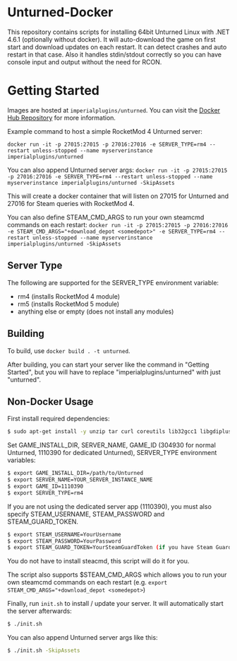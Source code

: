 # Unturned-Docker
This repository contains scripts for installing 64bit Unturned Linux with .NET 4.6.1 (optionally without docker).
It will auto-download the game on first start and download updates on each restart. It can detect crashes and auto restart in that case. Also it handles stdin/stdout correctly so you can have console input and output without the need for RCON.

# Getting Started
Images are hosted at `imperialplugins/unturned`. You can visit the [Docker Hub Repository](https://hub.docker.com/r/imperialplugins/unturned) for more information.

Example command to host a simple RocketMod 4 Unturned server:

`docker run -it -p 27015:27015 -p 27016:27016 -e SERVER_TYPE=rm4 --restart unless-stopped --name myserverinstance imperialplugins/unturned`

You can also append Unturned server args:
`docker run -it -p 27015:27015 -p 27016:27016 -e SERVER_TYPE=rm4 --restart unless-stopped --name myserverinstance imperialplugins/unturned -SkipAssets`

This will create a docker container that will listen on 27015 for Unturned and 27016 for Steam queries with RocketMod 4. 

You can also define STEAM_CMD_ARGS to run your own steamcmd commands on each restart:
`docker run -it -p 27015:27015 -p 27016:27016 -e STEAM_CMD_ARGS="+download_depot <somedepot>" -e SERVER_TYPE=rm4 --restart unless-stopped --name myserverinstance imperialplugins/unturned -SkipAssets`

## Server Type
The following are supported for the SERVER_TYPE environment variable:
* rm4 (installs RocketMod 4 module)
* rm5 (installs RocketMod 5 module)
* anything else or empty (does not install any modules)

## Building
To build, use `docker build . -t unturned`.

After building, you can start your server like the command in "Getting Started", but you will have to replace "imperialplugins/unturned" with just "unturned".

## Non-Docker Usage
First install required dependencies:
```sh
$ sudo apt-get install -y unzip tar curl coreutils lib32gcc1 libgdiplus
```

Set GAME_INSTALL_DIR, SERVER_NAME, GAME_ID (304930 for normal Unturned, 1110390 for dedicated Unturned), SERVER_TYPE environment variables:

```sh
$ export GAME_INSTALL_DIR=/path/to/Unturned
$ export SERVER_NAME=YOUR_SERVER_INSTANCE_NAME
$ export GAME_ID=1110390
$ export SERVER_TYPE=rm4
```

If you are not using the dedicated server app (1110390), you must also specify STEAM_USERNAME, STEAM_PASSWORD and STEAM_GUARD_TOKEN.
```sh
$ export STEAM_USERNAME=YourUsername
$ export STEAM_PASSWORD=YourPassword
$ export STEAM_GUARD_TOKEN=YourSteamGuardToken (if you have Steam Guard enabled)
```

You do not have to install steacmd, this script will do it for you. 

The script also supports $STEAM_CMD_ARGS which allows you to run your own steamcmd commands on each restart (e.g. `export STEAM_CMD_ARGS="+download_depot <somedepot>`)

Finally, run `init.sh` to install / update your server. It will automatically start the server afterwards:
```sh
$ ./init.sh 
```

You can also append Unturned server args like this:
```sh
$ ./init.sh -SkipAssets
```
